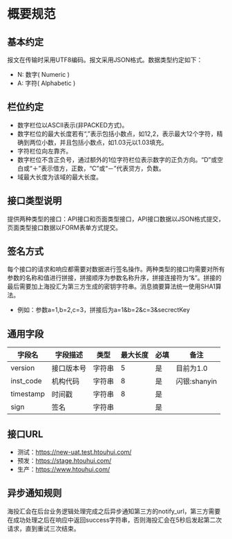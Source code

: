 # 概要规范

## 基本约定

报文在传输时采用UTF8编码。报文采用JSON格式。数据类型约定如下：

* N: 数字( Numeric )
* A: 字符( Alphabetic )

## 栏位约定

* 数字栏位以ASCII表示(非PACKED方式)。
* 数字栏位的最大长度若有“,”表示包括小数点，如12,2，表示最大12个字符，精确到两位小数，并且包括小数点，如1.03元以1.03填充。
* 字符栏位向左靠齐。
* 数字栏位不含正负号，通过额外的1位字符栏位表示数字的正负方向。“D”或空白或“＋”表示借方，正数，“C”或“－”代表贷方，负数。
* 域最大长度为该域的最大长度。

## 接口类型说明

提供两种类型的接口：API接口和页面类型接口，API接口数据以JSON格式提交，页面类型接口数据以FORM表单方式提交。

## 签名方式

每个接口的请求和响应都需要对数据进行签名操作。两种类型的接口均需要对所有参数的名称和值进行拼接，拼接顺序为参数名称升序，拼接连接符为“&”。拼接的最后需要加上海投汇为第三方生成的密钥字符串。消息摘要算法统一使用SHA1算法。

* 例如：参数a=1,b=2,c=3，拼接后为a=1&b=2&c=3&secrectKey

## 通用字段

| 字段名 | 字段描述 | 类型 | 最大长度 | 必填 | 备注 |
| -------- | -------- | -------- | -------- | -------- | -------- |
| version | 接口版本号 | 字符串 | 5| 是 | 目前为1.0 |
| inst_code | 机构代码| 字符串 | 8 | 是 | 闪银:shanyin |
| timestamp | 时间戳 | 字符串 | 8 | 是 | |
| sign | 签名 | 字符串 | | 是 | |

## 接口URL

* 测试：https://new-uat.test.htouhui.com/
* 预发：https://stage.htouhui.com/
* 生产：https://www.htouhui.com/

## 异步通知规则

海投汇会在后台业务逻辑处理完成之后异步通知第三方的notify_url，第三方需要在成功处理之后在响应中返回success字符串，否则海投汇会在5秒后发起第二次请求，直到重试三次结束。